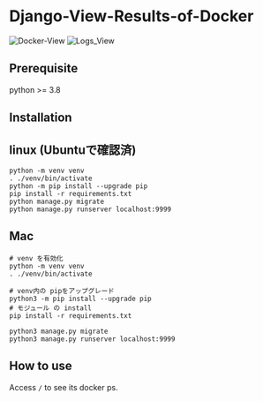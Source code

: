 # Django-View-Results-of-Docker
![Docker-View](https://user-images.githubusercontent.com/79750434/140269687-8dde9527-72e3-4acc-aab4-6e3bcdee82b5.png)
![Logs_View](https://user-images.githubusercontent.com/79750434/140269733-7ff1a824-eb55-4819-aa5e-e9cf8756727b.png)
## Prerequisite

python >= 3.8

## Installation

## linux (Ubuntuで確認済)
```
python -m venv venv
. ./venv/bin/activate
python -m pip install --upgrade pip
pip install -r requirements.txt
python manage.py migrate
python manage.py runserver localhost:9999
```

## Mac
```
# venv を有効化
python -m venv venv
. ./venv/bin/activate
```

```
# venv内の pipをアップグレード
python3 -m pip install --upgrade pip
# モジュール の install 
pip install -r requirements.txt

python3 manage.py migrate
python3 manage.py runserver localhost:9999
```

## How to use

Access `/` to see its docker ps.

